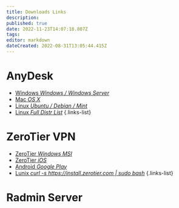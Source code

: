 ```yaml
---
title: Downloads Links
description: 
published: true
date: 2022-11-23T14:07:18.807Z
tags: 
editor: markdown
dateCreated: 2022-08-31T13:05:44.415Z
---
```


# AnyDesk
- [Windows *Windows / Windows Server*](https://anydesk.com/ru/downloads/thank-you?dv=win_exe)
- [Mac *OS X*](https://anydesk.com/ru/downloads/thank-you?dv=mac_dmg)
- [Linux *Ubuntu / Debian / Mint*](https://anydesk.com/ru/downloads/thank-you?dv=deb_64)
- [Linux *Full Distr List*](https://anydesk.com/ru/downloads/linux#linux-downloads)
{.links-list}


# ZeroTier VPN
- [ZeroTier *Windows MSI*](https://download.zerotier.com/dist/ZeroTier%20One.msi)
- [ZeroTier *iOS*](https://itunes.apple.com/us/app/zerotier-one/id1084101492?mt=8)
- [Android *Google Play*](https://play.google.com/store/apps/details?id=com.zerotier.one)
- [Lunix *curl -s https://install.zerotier.com | sudo bash*]() 
{.links-list}

# Radmin Server

